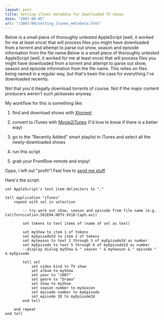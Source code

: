 ```yaml
---
layout: post
title: Setting iTunes metadata for downloaded TV shows
date: "2007-09-05"
url: "/2007/09/setting_itunes_metadata.html"
---
```


Below is a small piece of thoroughly untested AppleScript (well, it
worked for me at least once) that will process files you might have
downloaded from a torrent and attempt to parse out show, season and
episode information from the file name.<!--break-->Below is a small
piece of thoroughly untested AppleScript (well, it worked for me at
least once) that will process files you might have downloaded from a
torrent and attempt to parse out show, season and episode information
from the file name. This relies on files being named in a regular way,
but that's been the case for everything I've downloaded recently.

Not that you'd illegally download torrents of course. Not if the major
content producers weren't such jackasses anyway.

My workflow for this is something like: 

1. find and download shows with [Xtorrent][1]

1. convert to iTunes with [Movie2iTunes][2] (I'd love to know if there is a better way)

1. go to the "Recently Added" smart playlist in iTunes and select all the newly-downloaded shows

1. run this script

1. grab your FrontRow remote and enjoy!

Opps, I left out "profit"! Feel free to [send me stuff][3].

[1]: http://www.xtorrentp2p.com/
[2]: http://dettmer.maclab.org/movie2itunes.html
[3]: http://www.amazon.com/gp/registry/1YCQAYFMSBW35

Here's the script:

    set AppleScript's text item delimiters to "."
    
    tell application "iTunes"
        repeat with sel in selection
            
            -- try work out show, season and episode from file name (e.g. Californication.S01E04.HDTV.XViD-Caph.avi)
            
            set tokens to text items of (name of sel as text)
            
            set myShow to item 1 of tokens
            set myEpisodeId to item 2 of tokens
            set mySeason to text 2 through 3 of myEpisodeId as number
            set myEpisode to text 5 through 6 of myEpisodeId as number
            --display dialog myShow & " season " & mySeason & " episode " & myEpisode
            
            tell sel
                set video kind to TV show
                set album to myShow
                set year to "2007"
                set genre to "Drama"
                set show to myShow
                set season number to mySeason
                set episode number to myEpisode
                set episode ID to myEpisodeId
            end tell
            
        end repeat
    end tell
